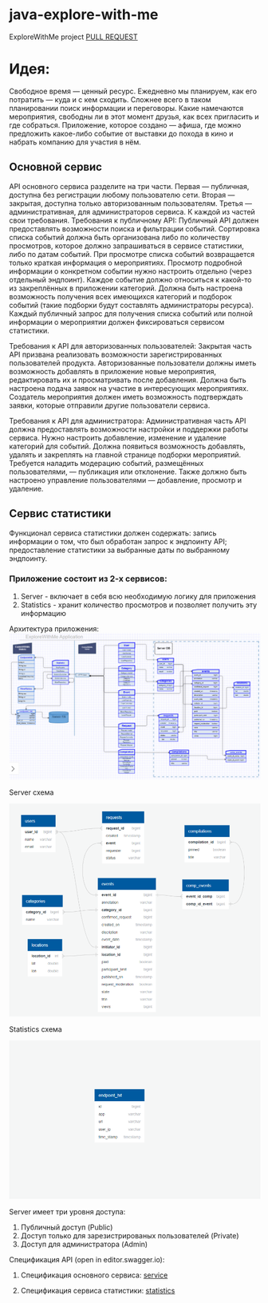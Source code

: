 # java-explore-with-me
ExploreWithMe project
[PULL REQUEST](https://github.com/V-Levchenkov/java-explore-with-me/pull/1)

# Идея: 
Свободное время — ценный ресурс. Ежедневно мы планируем, как его потратить — куда и с кем сходить.
Сложнее всего в таком планировании поиск информации и переговоры.
Какие намечаются мероприятия, свободны ли в этот момент друзья, как всех пригласить и где собраться.
Приложение, которое создано — афиша, 
где можно предложить какое-либо событие от выставки до похода в кино и набрать компанию для участия в нём.

## Основной сервис
API основного сервиса разделите на три части.
Первая — публичная, доступна без регистрации любому пользователю сети.
Вторая — закрытая, доступна только авторизованным пользователям.
Третья — административная, для администраторов сервиса. К каждой из частей свои требования.
Требования к публичному API:
Публичный API должен предоставлять возможности поиска и фильтрации событий.
Сортировка списка событий должна быть организована либо по количеству просмотров, которое должно запрашиваться в сервисе статистики, либо по датам событий.
При просмотре списка событий возвращается только краткая информация о мероприятиях.
Просмотр подробной информации о конкретном событии нужно настроить отдельно (через отдельный эндпоинт).
Каждое событие должно относиться к какой-то из закреплённых в приложении категорий.
Должна быть настроена возможность получения всех имеющихся категорий и подборок событий (такие подборки будут составлять администраторы ресурса).
Каждый публичный запрос для получения списка событий или полной информации о мероприятии должен фиксироваться сервисом статистики.

Требования к API для авторизованных пользователей:
Закрытая часть API призвана реализовать возможности зарегистрированных пользователей продукта.
Авторизованные пользователи должны иметь возможность добавлять в приложение новые мероприятия, редактировать их и просматривать после добавления.
Должна быть настроена подача заявок на участие в интересующих мероприятиях.
Создатель мероприятия должен иметь возможность подтверждать заявки, которые отправили другие пользователи сервиса.

Требования к API для администратора:
Административная часть API должна предоставлять возможности настройки и поддержки работы сервиса.
Нужно настроить добавление, изменение и удаление категорий для событий.
Должна появиться возможность добавлять, удалять и закреплять на главной странице подборки мероприятий.
Требуется наладить модерацию событий, размещённых пользователями, — публикация или отклонение.
Также должно быть настроено управление пользователями — добавление, просмотр и удаление.

## Сервис статистики

Функционал сервиса статистики должен содержать:
запись информации о том, что был обработан запрос к эндпоинту API;
предоставление статистики за выбранные даты по выбранному эндпоинту.

### Приложение состоит из 2-х сервисов:
1) Server - включает в себя всю необходимую логику для приложения
2) Statistics - хранит количество просмотров и позволяет получить эту информацию

Архитектура приложения:
![Diagram](/exploreWithMeScheme.PNG)

Server схема

![Diagram](/ServerDiagram.PNG)

Statistics схема

![Diagram](/StatisticsDiagram.PNG)

Server имеет три уровня доступа:
1) Публичный доступ (Public)
2) Доступ только для зарезистрированых пользователей (Private)
3) Доступ для администратора (Admin)

Спецификация API (open in editor.swagger.io):

1. Спецификация основного сервиса: [service](/ewm-main-service-spec.json)

2. Спецификация сервиса статистики: [statistics](/ewm-stats-service-spec.json)
